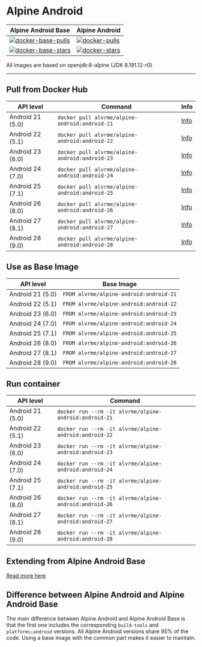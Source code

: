 # Alpine Android

| Alpine Android Base                 | Alpine Android            |
|-------------------------------------|---------------------------|
| [![docker-base-pulls]][docker-base] | [![docker-pulls]][docker] |
| [![docker-base-stars]][docker-base] | [![docker-stars]][docker] |

All images are based on openjdk:8-alpine (JDK 8.191.12-r0)

---

## Pull from Docker Hub

| API level        | Command                                        | Info              |
|------------------|------------------------------------------------|-------------------|
| Android 21 (5.0) | `docker pull alvrme/alpine-android:android-21` | [Info][android21] |
| Android 22 (5.1) | `docker pull alvrme/alpine-android:android-22` | [Info][android22] |
| Android 23 (6.0) | `docker pull alvrme/alpine-android:android-23` | [Info][android23] |
| Android 24 (7.0) | `docker pull alvrme/alpine-android:android-24` | [Info][android24] |
| Android 25 (7.1) | `docker pull alvrme/alpine-android:android-25` | [Info][android25] |
| Android 26 (8.0) | `docker pull alvrme/alpine-android:android-26` | [Info][android26] |
| Android 27 (8.1) | `docker pull alvrme/alpine-android:android-27` | [Info][android27] |
| Android 28 (9.0) | `docker pull alvrme/alpine-android:android-28` | [Info][android28] |

## Use as Base Image

| API level        | Base Image                              |
|------------------|-----------------------------------------|
| Android 21 (5.0) | `FROM alvrme/alpine-android:android-21` |
| Android 22 (5.1) | `FROM alvrme/alpine-android:android-22` |
| Android 23 (6.0) | `FROM alvrme/alpine-android:android-23` |
| Android 24 (7.0) | `FROM alvrme/alpine-android:android-24` |
| Android 25 (7.1) | `FROM alvrme/alpine-android:android-25` |
| Android 26 (8.0) | `FROM alvrme/alpine-android:android-26` |
| Android 27 (8.1) | `FROM alvrme/alpine-android:android-27` |
| Android 28 (9.0) | `FROM alvrme/alpine-android:android-28` |

## Run container

| API level        | Command                                                |
|------------------|--------------------------------------------------------|
| Android 21 (5.0) | `docker run --rm -it alvrme/alpine-android:android-21` |
| Android 22 (5.1) | `docker run --rm -it alvrme/alpine-android:android-22` |
| Android 23 (6.0) | `docker run --rm -it alvrme/alpine-android:android-23` |
| Android 24 (7.0) | `docker run --rm -it alvrme/alpine-android:android-24` |
| Android 25 (7.1) | `docker run --rm -it alvrme/alpine-android:android-25` |
| Android 26 (8.0) | `docker run --rm -it alvrme/alpine-android:android-26` |
| Android 27 (8.1) | `docker run --rm -it alvrme/alpine-android:android-27` |
| Android 28 (9.0) | `docker run --rm -it alvrme/alpine-android:android-28` |

## Extending from Alpine Android Base

[Read more here](https://github.com/alvr/alpine-android/tree/master/android-base)

## Difference between Alpine Android and Alpine Android Base

The main difference between Alpine Android and Alpine Android Base is that the first one includes the corresponding `build-tools` and `platforms;android` versions. All Alpine Android versions share 95% of the code. Using a base image with the common part makes it easier to maintain.

[docker-base]: https://hub.docker.com/r/alvrme/alpine-android-base/
[docker]: https://hub.docker.com/r/alvrme/alpine-android/
[docker-base-pulls]: https://img.shields.io/docker/pulls/alvrme/alpine-android-base.svg "Docker Pulls"
[docker-pulls]: https://img.shields.io/docker/pulls/alvrme/alpine-android.svg "Docker Pulls"
[docker-base-stars]: https://img.shields.io/docker/stars/alvrme/alpine-android-base.svg "Docker Stars"
[docker-stars]: https://img.shields.io/docker/stars/alvrme/alpine-android.svg "Docker Stars"

[android21]: https://github.com/alvr/alpine-android/tree/master/android-21
[android22]: https://github.com/alvr/alpine-android/tree/master/android-22
[android23]: https://github.com/alvr/alpine-android/tree/master/android-23
[android24]: https://github.com/alvr/alpine-android/tree/master/android-24
[android25]: https://github.com/alvr/alpine-android/tree/master/android-25
[android26]: https://github.com/alvr/alpine-android/tree/master/android-26
[android27]: https://github.com/alvr/alpine-android/tree/master/android-27
[android28]: https://github.com/alvr/alpine-android/tree/master/android-28